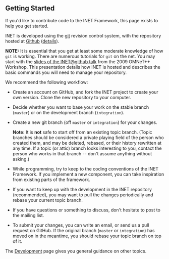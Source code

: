 ## Getting Started

If you'd like to contribute code to the INET Framework, this page exists to help you get started.

INET is developed using the [git][5] revision control system, with the repository hosted at [Github][6] ([details][7]).

**NOTE:** It is essential that you get at least some moderate knowledge of how `git` is working. There are numerous tutorials for `git` on the net. You may start with the [slides of the INET@github talk][8] from the 2009 OMNeT++ Workshop. This presentation details how INET is hosted and describes the basic commands you will need to manage your repository.

We recommend the following workflow:

*   Create an account on GitHub, and fork the INET project to create your own version. Clone the new repository to your computer.

*   Decide whether you want to base your work on the stable branch (`master`) or on the development branch (`integration`).

*   Create a new git branch (off `master` or `integration`) for your changes.

    **Note:** It is **not** safe to start off from an existing topic branch. (Topic branches should be considered a private playing field of the person who created them, and may be deleted, rebased, or their history rewritten at any time. If a topic (or attic) branch looks interesting to you, contact the person who works in that branch -- don't assume anything without asking.)



*   While programming, try to keep to the coding conventions of the INET Framework. If you implement a new component, you can take inspiration from existing parts of the framework.

*   If you want to keep up with the development in the INET repository (recommended), you may want to pull the changes periodically and rebase your current topic branch.

*   If you have questions or something to discuss, don't hesitate to post to the mailing list.

*   To submit your changes, you can write an email, or send us a pull request on GitHub. If the original branch (`master` or `integration`) has moved on in the meantime, you should rebase your topic branch on top of it.

The [Development][9] page gives you general guidance on other topics.

 [5]: http://git-scm.com
 [6]: http://www.github.com
 [7]: Repository.html
 [8]: http://www.omnet-workshop.org/2009/docs/andras-varga.pdf
 [9]: Development.html